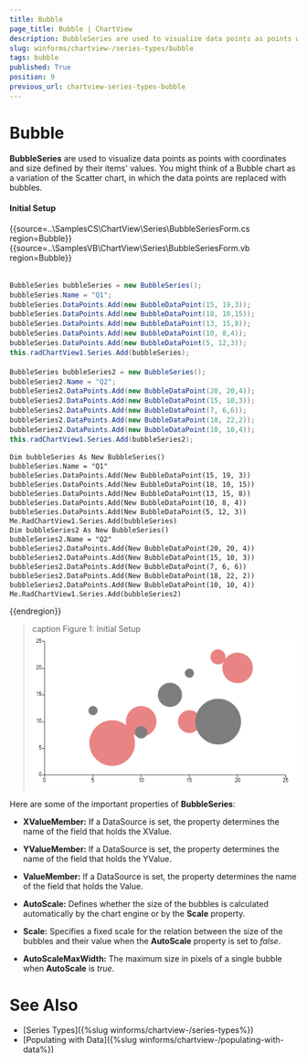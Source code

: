 ```yaml
---
title: Bubble
page_title: Bubble | ChartView
description: BubbleSeries are used to visualize data points as points with coordinates and size defined by their items' values
slug: winforms/chartview-/series-types/bubble
tags: bubble
published: True
position: 9
previous_url: chartview-series-types-bubble
---
```


# Bubble

__BubbleSeries__ are used to visualize data points as points with coordinates and size defined by their items' values. You might think of a Bubble chart as a variation of the Scatter chart, in which the data points are replaced with bubbles. 

#### Initial Setup
 
{{source=..\SamplesCS\ChartView\Series\BubbleSeriesForm.cs region=Bubble}} 
{{source=..\SamplesVB\ChartView\Series\BubbleSeriesForm.vb region=Bubble}} 

````C#
            
BubbleSeries bubbleSeries = new BubbleSeries();
bubbleSeries.Name = "Q1";
bubbleSeries.DataPoints.Add(new BubbleDataPoint(15, 19,3));
bubbleSeries.DataPoints.Add(new BubbleDataPoint(18, 10,15));
bubbleSeries.DataPoints.Add(new BubbleDataPoint(13, 15,8));
bubbleSeries.DataPoints.Add(new BubbleDataPoint(10, 8,4));
bubbleSeries.DataPoints.Add(new BubbleDataPoint(5, 12,3)); 
this.radChartView1.Series.Add(bubbleSeries);
            
BubbleSeries bubbleSeries2 = new BubbleSeries();
bubbleSeries2.Name = "Q2";
bubbleSeries2.DataPoints.Add(new BubbleDataPoint(20, 20,4));
bubbleSeries2.DataPoints.Add(new BubbleDataPoint(15, 10,3));
bubbleSeries2.DataPoints.Add(new BubbleDataPoint(7, 6,6));
bubbleSeries2.DataPoints.Add(new BubbleDataPoint(18, 22,2));
bubbleSeries2.DataPoints.Add(new BubbleDataPoint(10, 10,4));
this.radChartView1.Series.Add(bubbleSeries2);

````
````VB.NET
Dim bubbleSeries As New BubbleSeries()
bubbleSeries.Name = "Q1"
bubbleSeries.DataPoints.Add(New BubbleDataPoint(15, 19, 3))
bubbleSeries.DataPoints.Add(New BubbleDataPoint(18, 10, 15))
bubbleSeries.DataPoints.Add(New BubbleDataPoint(13, 15, 8))
bubbleSeries.DataPoints.Add(New BubbleDataPoint(10, 8, 4))
bubbleSeries.DataPoints.Add(New BubbleDataPoint(5, 12, 3))
Me.RadChartView1.Series.Add(bubbleSeries)
Dim bubbleSeries2 As New BubbleSeries()
bubbleSeries2.Name = "Q2"
bubbleSeries2.DataPoints.Add(New BubbleDataPoint(20, 20, 4))
bubbleSeries2.DataPoints.Add(New BubbleDataPoint(15, 10, 3))
bubbleSeries2.DataPoints.Add(New BubbleDataPoint(7, 6, 6))
bubbleSeries2.DataPoints.Add(New BubbleDataPoint(18, 22, 2))
bubbleSeries2.DataPoints.Add(New BubbleDataPoint(10, 10, 4))
Me.RadChartView1.Series.Add(bubbleSeries2)

````

{{endregion}}

>caption Figure 1: Initial Setup
![chartview-series-types-bubble 001](images/chartview-series-types-bubble001.png)
 
Here are some of the important properties of __BubbleSeries__:

* __XValueMember:__ If a DataSource is set, the property determines the name of the field that holds the XValue.

* __YValueMember:__ If a DataSource is set, the property determines the name of the field that holds the YValue. 

* __ValueMember:__ If a DataSource is set, the property determines the name of the field that holds the Value.

* __AutoScale:__ Defines whether the size of the bubbles is calculated automatically by the chart engine or by the __Scale__ property.

* __Scale:__ Specifies a fixed scale for the relation between the size of the bubbles and their value when the __AutoScale__ property is set to *false*.

* __AutoScaleMaxWidth:__ The maximum size in pixels of a single bubble when __AutoScale__ is *true*.
            
# See Also

* [Series Types]({%slug winforms/chartview-/series-types%})
* [Populating with Data]({%slug winforms/chartview-/populating-with-data%})
